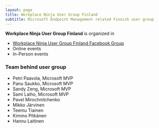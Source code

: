 ```yaml
---
layout: page
title: Workplace Ninja User Group Finland
subtitle: Microsoft Endpoint Management related Finnish user group
---
```


**Workplace Ninja User Group Finland** is organized in

- [Workplace Ninja User Group Finland Facebook Group](https://www.linkedin.com/in/wpninjasfi/)
- Online events
- In-Person events


### Team behind user group

- Petri Paavola, Microsoft MVP
- Panu Saukko, Microsoft MVP
- Sandy Zeng, Microsoft MVP
- Sami Laiho, Microsoft MVP
- Pavel Mirochnitchenko
- Mikko Järvinen
- Teemu Tiainen
- Kimmo Pitkänen
- Hannu Laitinen
